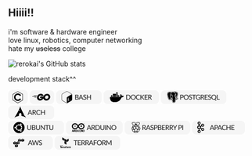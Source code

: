 ## Hiiii!!

i'm software & hardware engineer  
love linux, robotics, computer networking  
hate my ~~useless~~ college   
  
![rerokai's GitHub stats](https://github-readme-stats.vercel.app/api?username=rerokai&show_icons=true&theme=graywhite) 


development stack^^  

![C Bandge](./resourse/c.png) ![Go Bandge](./resourse/go.png) ![Bach Bange](./resourse/bash.png) ![Docker Bandge](./resourse/docker.png) ![Postgressql Bange](./resourse/postgres.png) ![Arch Bange](./resourse/arch.png)  
![Ubuntu Bange](./resourse/ubuntu.png) ![Arduino Bange](./resourse/arduino.png) ![Raspberrypi Bange](./resourse/raspberrypi.png) ![Apache Bange](./resourse/apache.png) ![Aws Bange](./resourse/aws.png) ![Terraform Bange](./resourse/terraform.png)





